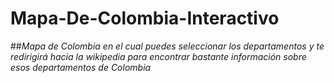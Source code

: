 # Mapa-De-Colombia-Interactivo

##_Mapa de Colombia en el cual puedes seleccionar los departamentos y te redirigirá hacia la wikipedia para encontrar bastante información sobre esos departamentos de Colombia_
